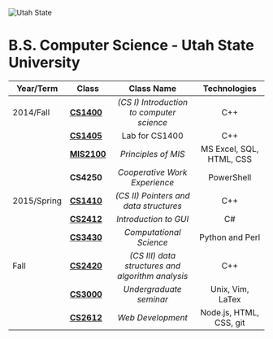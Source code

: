 ![Utah State](https://www.usu.edu/prm/identity/img/vertical_logo_on_white.jpg)

# B.S. Computer Science - Utah State University

|Year/Term|Class|Class Name|Technologies|
|---|---|:---:|:---:|
|2014/Fall|[**CS1400**](https://github.com/AdamTew/USU/tree/master/2014/CS1400)|*(CS I) Introduction to computer science*|C++|
||[**CS1405**](https://github.com/AdamTew/USU/tree/master/2014/CS1400)		|  Lab for CS1400|C++|
||[**MIS2100**](https://github.com/AdamTew/USU/tree/master/2014/MIS2100)	| *Principles of MIS* |MS Excel, SQL, HTML, CSS|
||**CS4250**		|  *Cooperative Work Experience*|PowerShell
|2015/Spring|[**CS1410**](https://github.com/AdamTew/USU/tree/master/2015/CS1410)  |*(CS II) Pointers and data structures*|C++  
||[**CS2412**](https://github.com/AdamTew/USU/tree/master/2015/CS2412)  	| *Introduction to GUI*|C#
||[**CS3430**](https://github.com/AdamTew/USU/tree/master/2015/CS3430) 	| *Computational Science*|Python and Perl
|Fall|[**CS2420**](https://github.com/AdamTew/USU/tree/master/2015/CS2420)| *(CS III) data structures and algorithm analysis* | C++ 
||[**CS3000**](https://github.com/AdamTew/USU/tree/master/2015/CS3000)  	| *Undergraduate seminar* | Unix, Vim, LaTex
||[**CS2612**](https://github.com/AdamTew/USU/tree/master/2015/CS2612)  	| *Web Development* | Node.js, HTML, CSS, git
